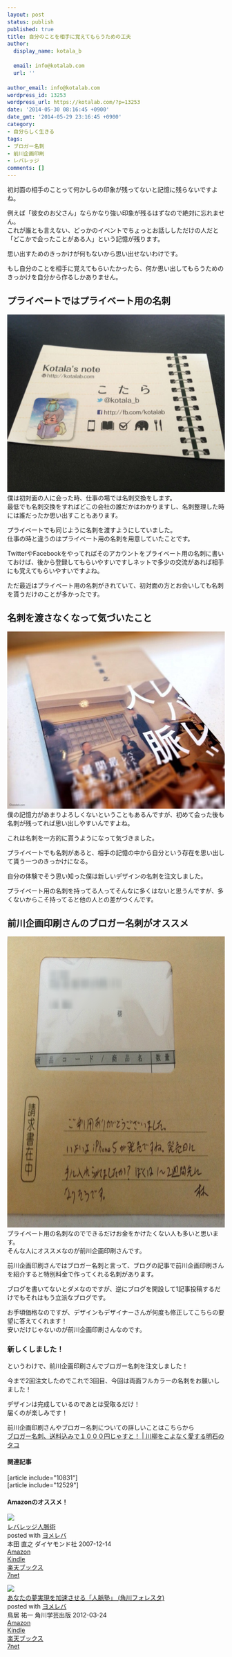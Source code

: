 ```yaml
---
layout: post
status: publish
published: true
title: 自分のことを相手に覚えてもらうための工夫
author:
  display_name: kotala_b

  email: info@kotalab.com
  url: ''

author_email: info@kotalab.com
wordpress_id: 13253
wordpress_url: https://kotalab.com/?p=13253
date: '2014-05-30 08:16:45 +0900'
date_gmt: '2014-05-29 23:16:45 +0900'
category:
- 自分らしく生きる
tags:
- ブロガー名刺
- 前川企画印刷
- レバレッジ
comments: []
---
```

<p>初対面の相手のことって何かしらの印象が残ってないと記憶に残らないですよね。</p>
<p>例えば「彼女のお父さん」ならかなり強い印象が残るはずなので絶対に忘れません。<br />
これが誰とも言えない、どっかのイベントでちょっとお話ししただけの人だと「どこかで会ったことがある人」という記憶が残ります。</p>
<p>思い出すためのきっかけが何もないから思い出せないわけです。</p>
<p>もし自分のことを相手に覚えてもらいたかったら、何か思い出してもらうためのきっかけを自分から作るしかありません。<br />
</p>
<!--more-->
<h2>プライベートではプライベート用の名刺</h2>
<p><img src="/wp-content/uploads/blogermeishi_130123-448x336.jpg" alt="blogermeishi_130123" width="546" height="410" class="alignnone size-full wp-image-5857" /><br />
僕は初対面の人に会った時、仕事の場では名刺交換をします。<br />
最低でも名刺交換をすればどこの会社の誰だかはわかりますし、名刺整理した時には誰だったか思い出すこともあります。</p>
<p>プライベートでも同じように名刺を渡すようにしていました。<br />
仕事の時と違うのはプライベート用の名刺を用意していたことです。</p>
<p>TwitterやFacebookをやってればそのアカウントをプライベート用の名刺に書いておけば、後から登録してもらいやすいですしネットで多少の交流があれば相手にも覚えてもらいやすいですよね。</p>
<p>ただ最近はプライベート用の名刺がきれていて、初対面の方とお会いしても名刺を貰うだけのことが多かったです。</p>
<h2>名刺を渡さなくなって気づいたこと</h2>
<p><img src="/wp-content/uploads/slooProImg_20140214083545-546x409.jpg" alt="slooProImg_20140214083545.jpg" width="546" height="409" class="alignnone size-large wp-image-10830" />僕の記憶力があまりよろしくないということもあるんですが、初めて会った後も名刺が残ってれば思い出しやすいんですよね。</p>
<p>これは名刺を一方的に貰うようになって気づきました。</p>
<p>プライベートでも名刺があると、相手の記憶の中から自分という存在を思い出して貰う一つのきっかけになる。</p>
<p>自分の体験でそう思い知った僕は新しいデザインの名刺を注文しました。</p>
<p>プライベート用の名刺を持ってる人ってそんなに多くはないと思うんですが、多くないからこそ持ってると他の人との差がつくんです。</p>
<h2>前川企画印刷さんのブロガー名刺がオススメ</h2>
<p><img src="/wp-content/uploads/blogermeishi_120921_02.jpg" alt="blogermeishi_120921_02" width="896" height="672" class="alignnone size-full wp-image-2917" /><br />
プライベート用の名刺なのでできるだけお金をかけたくない人も多いと思います。<br />
そんな人にオススメなのが前川企画印刷さんです。</p>
<p>前川企画印刷さんではブロガー名刺と言って、ブログの記事で前川企画印刷さんを紹介すると特別料金で作ってくれる名刺があります。</p>
<p>ブログを書いてないとダメなのですが、逆にブログを開設して1記事投稿するだけでもそれはもう立派なブログです。</p>
<p>お手頃価格なのですが、デザインもデザイナーさんが何度も修正してこちらの要望に答えてくれます！<br />
安いだけじゃないのが前川企画印刷さんなのです。</p>
<h3>新しくしました！</h3>
<p>というわけで、前川企画印刷さんでブロガー名刺を注文しました！</p>
<p>今まで2回注文したのでこれで3回目、今回は両面フルカラーの名刺をお願いしました！</p>
<p>デザインは完成しているのであとは受取るだけ！<br />
届くのが楽しみです！</p>
<p>前川企画印刷さんやブロガー名刺についての詳しいことはこちらから<br />
<a href="http://www.senryu575.com/archives/653" target="_blank">ブロガー名刺、送料込みで１０００円じゃすと！ | 川柳をこよなく愛する明石のタコ</a><a href="https://b.hatena.ne.jp/entry/http://www.senryu575.com/archives/653" target="_blank"><img border="0" src="https://b.hatena.ne.jp/entry/image/http://www.senryu575.com/archives/653" alt="" /></a></p>
<h4 class="rel">関連記事</h4>
<p>[article include="10831"]<br />
[article include="12529"]</p>
<h4 class="aam">Amazonのオススメ！</h4>
<div class="booklink-box">
<div class="booklink-image"><a href="https://www.amazon.co.jp/exec/obidos/asin/4478002754/same-22/" rel="nofollow" target="_blank"><img src="https://images-fe.ssl-images-amazon.com/images/I/41vVRaHG7ZL._SL160_.jpg" style="border: none;" /></a></div>
<div class="booklink-info">
<div class="booklink-name"><a href="https://www.amazon.co.jp/exec/obidos/asin/4478002754/same-22/" rel="nofollow" target="_blank">レバレッジ人脈術</a>
<div class="booklink-powered-date">posted with <a href="https://yomereba.com" rel="nofollow" target="_blank">ヨメレバ</a></div>
</div>
<div class="booklink-detail">本田 直之 ダイヤモンド社 2007-12-14    </div>
<div class="booklink-link2">
<div class="shoplinkamazon"><a href="https://www.amazon.co.jp/exec/obidos/asin/4478002754/same-22/" rel="nofollow" target="_blank" title="アマゾン" >Amazon</a></div>
<div class="shoplinkkindle"><a href="https://www.amazon.co.jp/gp/search?keywords=%83%8C%83o%83%8C%83b%83W%90l%96%AC%8Fp&__mk_ja_JP=%83J%83%5E%83J%83i&url=node%3D2275256051&tag=same-22" rel="nofollow" target="_blank" >Kindle</a></div>
<div class="shoplinkrakuten"><a href="https://hb.afl.rakuten.co.jp/hgc/0fa7afc8.bbfc196a.0fa7afc9.d56c38f1/?pc=http%3A%2F%2Fbooks.rakuten.co.jp%2Frb%2F5149937%2F%3Fscid%3Daf_ich_link_urltxt%26m%3Dhttp%3A%2F%2Fm.rakuten.co.jp%2Fev%2Fbook%2F" rel="nofollow" target="_blank" title="楽天ブックス" >楽天ブックス</a></div>
<div class="shoplinkseven"><a href="https://ck.jp.ap.valuecommerce.com/servlet/referral?sid=2967684&pid=882584357&vc_url=http%3A%2F%2Fwww.7netshopping.jp%2Fbooks%2Fsearch_result%2F%3Fctgy%3Dbooks%26code%3D4478002754" rel="nofollow" target="_blank" title="セブンネットショッピング" >7net</a></div>
</p></div>
</div>
<div class="booklink-footer"></div>
</div>
<div class="booklink-box">
<div class="booklink-image"><a href="https://www.amazon.co.jp/exec/obidos/asin/4046537825/same-22/" rel="nofollow" target="_blank"><img src="https://images-fe.ssl-images-amazon.com/images/I/41y1l-8CclL._SL160_.jpg" style="border: none;" /></a></div>
<div class="booklink-info">
<div class="booklink-name"><a href="https://www.amazon.co.jp/exec/obidos/asin/4046537825/same-22/" rel="nofollow" target="_blank">あなたの夢実現を加速させる「人脈塾」 (角川フォレスタ)</a>
<div class="booklink-powered-date">posted with <a href="https://yomereba.com" rel="nofollow" target="_blank">ヨメレバ</a></div>
</div>
<div class="booklink-detail">鳥居 祐一 角川学芸出版 2012-03-24    </div>
<div class="booklink-link2">
<div class="shoplinkamazon"><a href="https://www.amazon.co.jp/exec/obidos/asin/4046537825/same-22/" rel="nofollow" target="_blank" title="アマゾン" >Amazon</a></div>
<div class="shoplinkkindle"><a href="https://www.amazon.co.jp/exec/obidos/ASIN/B00EETOQPI/same-22/" rel="nofollow" target="_blank" >Kindle</a></div>
<div class="shoplinkrakuten"><a href="https://hb.afl.rakuten.co.jp/hgc/0fa7afc8.bbfc196a.0fa7afc9.d56c38f1/?pc=http%3A%2F%2Fbooks.rakuten.co.jp%2Frb%2F11592728%2F%3Fscid%3Daf_ich_link_urltxt%26m%3Dhttp%3A%2F%2Fm.rakuten.co.jp%2Fev%2Fbook%2F" rel="nofollow" target="_blank" title="楽天ブックス" >楽天ブックス</a></div>
<div class="shoplinkseven"><a href="https://ck.jp.ap.valuecommerce.com/servlet/referral?sid=2967684&pid=882584357&vc_url=http%3A%2F%2Fwww.7netshopping.jp%2Fbooks%2Fsearch_result%2F%3Fctgy%3Dbooks%26code%3D4046537825" rel="nofollow" target="_blank" title="セブンネットショッピング" >7net</a></div>
</p></div>
</div>
<div class="booklink-footer"></div>
</div>
